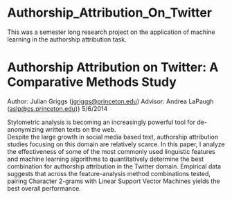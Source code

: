 Authorship_Attribution_On_Twitter
=================================

This was a semester long research project on the application of machine learning in the authorship attribution task.

# Authorship Attribution on Twitter: A Comparative Methods Study
Author: Julian Griggs (jgriggs@princeton.edu)
Advisor: Andrea LaPaugh (aslp@cs.princeton.edu)}
5/6/2014


Stylometric analysis is becoming an increasingly powerful tool for de-anonymizing written texts on the web.     
Despite the large growth in social media based text, authorship attribution studies focusing on this domain are 
relatively scarce.  In this paper, I analyze the effectiveness of some of the most commonly used linguistic
features and machine learning algorithms to quantitatively determine the best combination for authorship attribution
in the Twitter domain.  Empirical data suggests that across the feature-analysis method combinations tested, pairing 
Character 2-grams with Linear Support Vector Machines yields the best overall performance.


